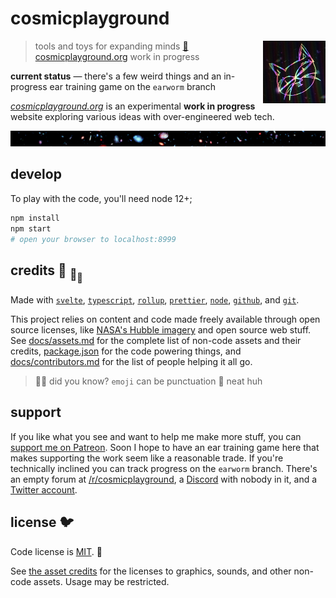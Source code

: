 # cosmicplayground

[<img src="static/assets/characters/cosmic-kitty.jpg" align="right" width="100">](https://cosmicplayground.org)

> tools and toys for expanding minds
> [:milky_way: cosmicplayground.org](https://cosmicplayground.org)
> work in progress

**current status** — there's a few weird things
and an in-progress ear training game on the `earworm` branch

_[cosmicplayground.org](https://cosmicplayground.org)_
is an experimental **work in progress** website exploring
various ideas with over-engineered web tech.

![galaxies](static/assets/space/galaxies-banner.jpg)

## develop

To play with the code, you'll need node 12+;

```bash
npm install
npm start
# open your browser to localhost:8999
```

## credits :turtle: <sub>:turtle:</sub><sub><sub>:turtle:</sub></sub>

Made with [`svelte`](https://github.com/sveltejs/svelte),
[`typescript`](https://github.com/microsoft/TypeScript),
[`rollup`](https://github.com/rollup/rollup),
[`prettier`](https://github.com/prettier/prettier),
[`node`](https://nodejs.org),
[`github`](https://github.com), and [`git`](https://git-scm.com/).

This project relies on content and code made freely available
through open source licenses, like
[NASA's Hubble imagery](https://www.spacetelescope.org)
and open source web stuff.
See [docs/assets.md](docs/assets.md) for
the complete list of non-code assets and their credits,
[package.json](package.json) for the code powering things,
and [docs/contributors.md](docs/contributors.md)
for the list of people helping it all go.

> :rainbow::sparkles: did you know? `emoji` can be punctuation :snail: neat huh

## support

If you like what you see and want to help me make more stuff,
you can [support me on Patreon](https://patreon.com/ryanatkn).
Soon I hope to have an ear training game here that makes
supporting the work seem like a reasonable trade.
If you're technically inclined you can track progress on the `earworm` branch.
There's an empty forum at
[/r/cosmicplayground](https://reddit.com/r/cosmicplayground),
a [Discord](https://discord.gg/57XP5Pv) with nobody in it,
and a [Twitter account](https://twitter.com/cpg_org).

## license :bird:

Code license is [MIT](license). :dolphin:

See [the asset credits](docs/assets.md) for the licenses
to graphics, sounds, and other non-code assets.
Usage may be restricted.
